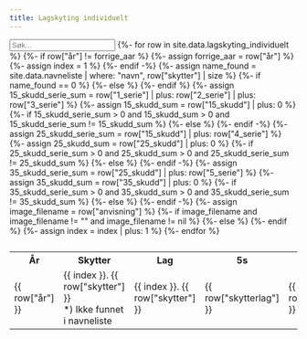 ```yaml
---
title: Lagskyting individuelt
---
```


<script src="assets/js/search.js"></script> 

<table id="search_tbl">
  <input type="text" id="search_input" onkeyup="searchTable()" placeholder="Søk...">
  <tr>
    <th>År</th>
    <th>Skytter</th>
    <th>Lag</th>
    <th class="mobile_hide">5s</th>
    <th class="mobile_hide">5s</th>
    <th class="mobile_hide">5s</th>
    <th>15s</th>
    <th>Grl</th>
    <th class="mobile_hide">25s</th>
    <th>Omg</th>
    <th>Sum</th>
    <th>Anvis</th>
  </tr>
{%- for row in site.data.lagskyting_individuelt %}
  <tr class="search_row">
    <td>{{ row["år"] }}</td>
  {%- if row["år"] != forrige_aar %}
    {%- assign forrige_aar = row["år"] %}
    {%- assign index = 1 %}
  {%- endif -%}
  {%- assign name_found = site.data.navneliste | where: "navn", row["skytter"] | size %}
  {%- if name_found == 0 %}
    <td class="data_issue">{{ index }}. {{ row["skytter"] }} <br> *) Ikke funnet i navneliste</td>
  {%- else %}
    <td>{{ index }}. {{ row["skytter"] }}</td>
  {%- endif %}
    <td>{{ row["skytterlag"] }}</td>
  {%- assign 15_skudd_serie_sum = row["1_serie"] | plus: row["2_serie"] | plus: row["3_serie"] %}
  {%- assign 15_skudd_sum = row["15_skudd"] | plus: 0 %}
  {%- if 15_skudd_serie_sum > 0 and 15_skudd_sum > 0 and 15_skudd_serie_sum != 15_skudd_sum %}
    <td class="mobile_hide data_issue">{{ row["1_serie"] }}</td>
    <td class="mobile_hide data_issue">{{ row["2_serie"] }}</td>
    <td class="mobile_hide data_issue">{{ row["3_serie"] }}</td>
    <td class="red_color">{{ row["15_skudd"] }}</td>
  {%- else %}
    <td class="mobile_hide">{{ row["1_serie"] }}</td>
    <td class="mobile_hide">{{ row["2_serie"] }}</td>
    <td class="mobile_hide">{{ row["3_serie"] }}</td>
    <td>{{ row["15_skudd"] }}</td>
  {%- endif -%}
  {%- assign 25_skudd_serie_sum = row["15_skudd"] | plus: row["4_serie"] %}
  {%- assign 25_skudd_sum = row["25_skudd"] | plus: 0 %}
  {%- if 25_skudd_serie_sum > 0 and 25_skudd_sum > 0 and 25_skudd_serie_sum != 25_skudd_sum %}
    <td class="data_issue">{{ row["4_serie"] }}</td>
    <td class="mobile_hide data_issue">{{ row["25_skudd"] }}</td>
  {%- else %}
    <td>{{ row["4_serie"] }}</td>
    <td class="mobile_hide">{{ row["25_skudd"] }}</td>
  {%- endif -%}
  {%- assign 35_skudd_serie_sum = row["25_skudd"] | plus: row["5_serie"] %}
  {%- assign 35_skudd_sum = row["35_skudd"] | plus: 0 %}
  {%- if 35_skudd_serie_sum > 0 and 35_skudd_sum > 0 and 35_skudd_serie_sum != 35_skudd_sum %}
    <td class="data_issue">{{ row["5_serie"] }}</td>
    <td class="data_issue">{{ row["35_skudd"] }}</td>
  {%- else %}
    <td>{{ row["5_serie"] }}</td>
    <td>{{ row["35_skudd"] }}</td>
  {%- endif -%}
  {%- assign image_filename = row["anvisning"] %}
  {%- if image_filename and image_filename != "" and image_filename != nil %}
    <td><a href='assets/images/gravkort/lagskyting/{{ row["år"] }}/{{ image_filename }}'>Skive</a></td>
  {%- else %}
    <td></td>
  {%- endif %}
  </tr>
  {%- assign index = index | plus: 1 %}
{%- endfor %}
  <caption id="search_caption"></caption>
</table>
